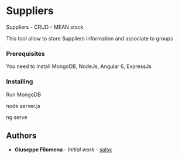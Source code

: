 # Suppliers

Suppliers - CRUD - MEAN stack

This tool allow to store Suppliers information and associate to groups

### Prerequisites

You need to install MongoDB, NodeJs, Angular 6, ExpressJs


### Installing

Run MongoDB

node server.js 

ng serve

## Authors

* **Giuseppe Filomena** - *Initial work* - [salsx](https://github.com/salsx)
